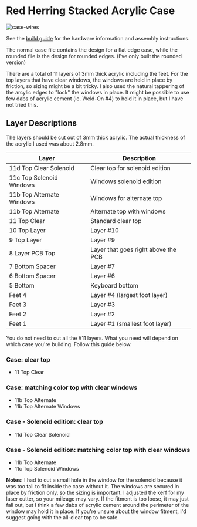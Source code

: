 # Red Herring Stacked Acrylic Case

![case-wires](https://user-images.githubusercontent.com/800930/158737611-4d48b5ed-aa60-4212-9865-cdf9784cfbe9.png)

See the [build guide](/build-guide) for the hardware information and assembly instructions.

The normal case file contains the design for a flat edge case, while the rounded file is the design for rounded edges.  (I've only built the rounded version)

There are a total of 11 layers of 3mm thick acrylic including the feet.  For the top layers that have clear windows, the windows are held in place by friction, so sizing might be a bit tricky.  I also used the natural tappering of the arcylic edges to "lock" the windows in place. It might be possible to use few dabs of acrylic cement (ie. Weld-On #4) to hold it in place, but I have not tried this.

## Layer Descriptions

The layers should be cut out of 3mm thick acrylic.  The actual thickness of the acrylic I used was about 2.8mm.

| Layer | Description |
| ----- | ----------- |
| 11d Top Clear Solenoid | Clear top for solenoid edition
| 11c Top Solenoid Windows | Windows solenoid edition
| 11b Top Alternate Windows | Windows for alternate top
| 11b Top Alternate | Alternate top with windows
| 11 Top Clear | Standard clear top
| 10 Top Layer | Layer #10
| 9 Top Layer | Layer #9
| 8 Layer PCB Top | Layer that goes right above the PCB
| 7 Bottom Spacer | Layer #7
| 6 Bottom Spacer | Layer #6
| 5 Bottom | Keyboard bottom
| Feet 4 | Layer #4 (largest foot layer)
| Feet 3 | Layer #3
| Feet 2 | Layer #2
| Feet 1 | Layer #1 (smallest foot layer)

You do not need to cut all the #11 layers.  What you need will depend on which case you're building.  Follow this guide below.

### Case: clear top
- 11 Top Clear

### Case: matching color top with clear windows
- 11b Top Alternate
- 11b Top Alternate Windows

### Case - Solenoid edition: clear top
- 11d Top Clear Solenoid

### Case - Solenoid edition: matching color top with clear windows 
- 11b Top Alternate
- 11c Top Solenoid Windows

**Notes:** I had to cut a small hole in the window for the solenoid because it was too tall to fit inside the case without it.  The windows are secured in place by friction only, so the sizing is important.  I adjusted the kerf for my laser cutter, so your mileage may vary.  If the fitment is too loose, it may just fall out, but I think a few dabs of acrylic cement around the perimeter of the window may hold it in place.  If you're unsure about the window fitment, I'd suggest going with the all-clear top to be safe.